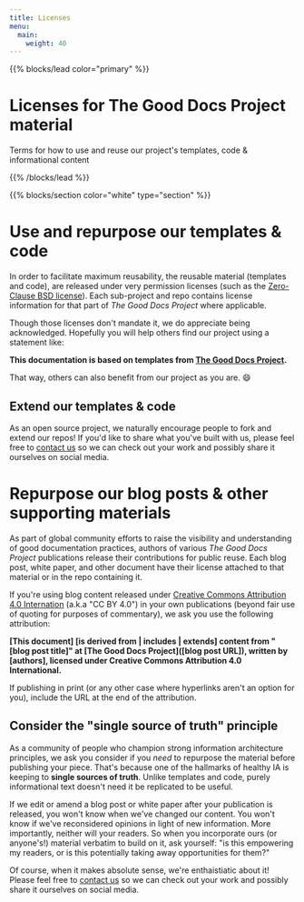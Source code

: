 ```yaml
---
title: Licenses
menu:
  main:
    weight: 40
---
```


{{% blocks/lead color="primary" %}}

# Licenses for The Good Docs Project material

Terms for how to use and reuse our project's templates, code & informational content

{{% /blocks/lead %}}

{{% blocks/section color="white" type="section" %}}

# Use and repurpose our templates & code

In order to facilitate maximum reusability, the reusable material (templates and code), are released under very permission licenses (such as the [Zero-Clause BSD license](https://opensource.org/licenses/0BSD)).
Each sub-project and repo contains license information for that part of *The Good Docs Project* where applicable.

Though those licenses don't mandate it, we do appreciate being acknowledged.
Hopefully you will help others find our project using a statement like:

**This documentation is based on templates from [The Good Docs Project](https://thegooddocsproject.dev/).**

That way, others can also benefit from our project as you are. :smile:

## Extend our templates & code

As an open source project, we naturally encourage people to fork and extend our repos!
If you'd like to share what you've built with us, please feel free to [contact us](/community/) so we can check out your work and possibly share it ourselves on social media.

# Repurpose our blog posts & other supporting materials

As part of global community efforts to raise the visibility and understanding of good documentation practices, authors of various *The Good Docs Project* publications release their contributions for public reuse.
Each blog post, white paper, and other document have their license attached to that material or in the repo containing it.

If you're using blog content released under [Creative Commons Attribution 4.0 Internation](https://creativecommons.org/licenses/by/4.0/) (a.k.a "CC BY 4.0") in your own publications (beyond fair use of quoting for purposes of commentary), we ask you use the following attribution:

**[This document] [is derived from \| includes \| extends] content from "[blog post title]" at [The Good Docs Project]\([blog post URL]), written by [authors], licensed under Creative Commons Attribution 4.0 International.**

If publishing in print (or any other case where hyperlinks aren't an option for you), include the URL at the end of the attribution.

## Consider the "single source of truth" principle

As a community of people who champion strong information architecture principles, we ask you consider if you *need* to repurpose the material before publishing your piece.
That's because one of the hallmarks of healthy IA is keeping to **single sources of truth**.
Unlike templates and code, purely informational text doesn't need it be replicated to be useful.

If we edit or amend a blog post or white paper after your publication is released, you won't know when we've changed our content.
You won't know if we've reconsidered opinions in light of new information.
More importantly, neither will your readers.
So when you incorporate ours (or anyone's!) material verbatim to build on it, ask yourself: "is this empowering my readers, or is this potentially taking away opportunities for them?"

Of course, when it makes absolute sense, we're enthaistiatic about it!
Please feel free to [contact us](/community/) so we can check out your work and possibly share it ourselves on social media.
